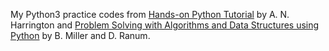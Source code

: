 My Python3 practice codes from [Hands-on Python Tutorial](http://anh.cs.luc.edu/python/hands-on/3.1/) by A. N. Harrington and [Problem Solving with Algorithms and Data Structures using Python](https://runestone.academy/runestone/books/published/pythonds/index.html) by B. Miller and D. Ranum.
